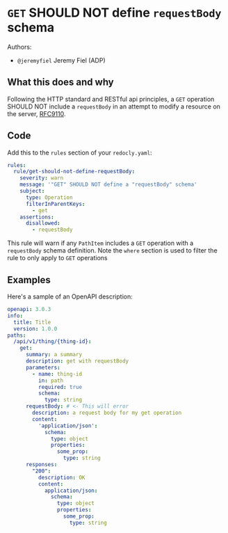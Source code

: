 # `GET` SHOULD NOT define `requestBody` schema

Authors:

- `@jeremyfiel` Jeremy Fiel (ADP)

## What this does and why

Following the HTTP standard and RESTful api principles, a `GET` operation SHOULD NOT include a `requestBody` in an attempt to modify a resource on the server, [RFC9110][1].

## Code

Add this to the `rules` section of your `redocly.yaml`:

```yaml
rules:
  rule/get-should-not-define-requestBody:
    severity: warn
    message: '"GET" SHOULD NOT define a "requestBody" schema'
    subject:
      type: Operation
      filterInParentKeys:
        - get
    assertions:
      disallowed:
        - requestBody

```

This rule will warn if any `PathItem` includes a `GET` operation with a `requestBody` schema definition.
Note the `where` section is used to filter the rule to only apply to `GET` operations

## Examples

Here's a sample of an OpenAPI description:

```yaml
openapi: 3.0.3
info:
  title: Title
  version: 1.0.0
paths:
  /api/v1/thing/{thing-id}:
    get:
      summary: a summary
      description: get with requestBody
      parameters:
        - name: thing-id
          in: path
          required: true
          schema:
            type: string
      requestBody: # <- This will error
        description: a request body for my get operation
        content:
          'application/json':
            schema:
              type: object
              properties:
                some_prop:
                  type: string
      responses:
        "200":
          description: OK
          content:
            application/json:
              schema:
                type: object
                properties: 
                  some_prop:
                    type: string

```
[1]: https://www.rfc-editor.org/rfc/rfc9110#section-9.3.1-6 "RFC9110"